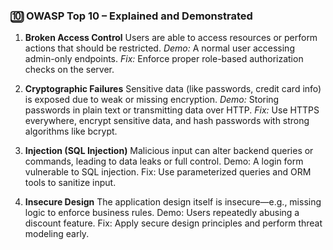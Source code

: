 ### 🔟 OWASP Top 10 – Explained and Demonstrated

1. **Broken Access Control**
   Users are able to access resources or perform actions that should be restricted.
   *Demo:* A normal user accessing admin-only endpoints.
   *Fix:* Enforce proper role-based authorization checks on the server.

2. **Cryptographic Failures**
   Sensitive data (like passwords, credit card info) is exposed due to weak or missing encryption.
   *Demo:* Storing passwords in plain text or transmitting data over HTTP.
   *Fix:* Use HTTPS everywhere, encrypt sensitive data, and hash passwords with strong algorithms like bcrypt.

3. **Injection (SQL Injection)**
    Malicious input can alter backend queries or commands, leading to data leaks or full control.
    Demo: A login form vulnerable to SQL injection.
    Fix: Use parameterized queries and ORM tools to sanitize input.        
4. **Insecure Design**
    The application design itself is insecure—e.g., missing logic to enforce business rules.
    Demo: Users repeatedly abusing a discount feature.
    Fix: Apply secure design principles and perform threat modeling early.